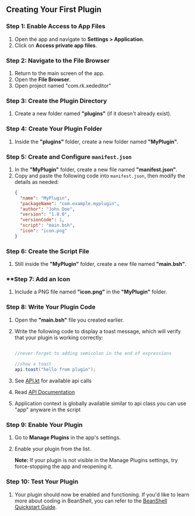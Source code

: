 ## **Creating Your First Plugin**

### **Step 1: Enable Access to App Files**
1. Open the app and navigate to **Settings > Application**.
2. Click on **Access private app files**.

### **Step 2: Navigate to the File Browser**
1. Return to the main screen of the app.
2. Open the **File Browser**.
3. Open project named "com.rk.xededitor"

### **Step 3: Create the Plugin Directory**
1. Create a new folder named **"plugins"** (if it doesn't already exist).

### **Step 4: Create Your Plugin Folder**
1. Inside the **"plugins"** folder, create a new folder named **"MyPlugin"**.

### **Step 5: Create and Configure `manifest.json`**
1. In the **"MyPlugin"** folder, create a new file named **"manifest.json"**.
2. Copy and paste the following code into `manifest.json`, then modify the details as needed:
   ```json
   {
     "name": "MyPlugin",
     "packageName": "com.example.myplugin",
     "author": "John Doe",
     "version": "1.0.0",
     "versionCode": 1,
     "script": "main.bsh",
     "icon": "icon.png"
   }
   ```

### **Step 6: Create the Script File**
1. Still inside the **"MyPlugin"** folder, create a new file named **"main.bsh"**.

### **Step 7: Add an Icon
1. Include a PNG file named **"icon.png"** in the **"MyPlugin"** folder.
   
### **Step 8: Write Your Plugin Code**
1. Open the **"main.bsh"** file you created earlier.
2. Write the following code to display a toast message, which will verify that your plugin is working correctly:

   ```java

   //never forget to adding semicolon in the end of expressions
 
   //show a toast
   api.toast("hello from plugin");
   
   ```
 3. See [API.kt](https://github.com/RohitKushvaha01/Xed-Editor/blob/dev/libPlugin/src/main/java/com/rk/libPlugin/server/api/API.kt) for available api calls

4. Read [API Documentation](https://github.com/RohitKushvaha01/Xed-Editor/blob/dev/docs/APIDocumentation.md) 

5. Application context is globally available similar to api class you can use "app" anyware in the script
   

### **Step 9: Enable Your Plugin**
1. Go to **Manage Plugins** in the app's settings.
2. Enable your plugin from the list.
   
   **Note:** If your plugin is not visible in the Manage Plugins settings, try force-stopping the app and reopening it.

### **Step 10: Test Your Plugin**
1. Your plugin should now be enabled and functioning. If you'd like to learn more about coding in BeanShell, you can refer to the [BeanShell Quickstart Guide](http://www.beanshell.org/manual/quickstart.html).
